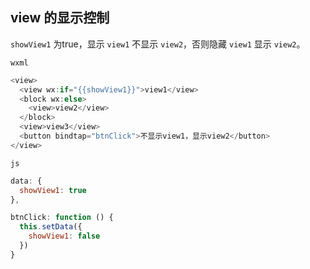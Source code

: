 ## view 的显示控制

`showView1` 为true，显示 `view1` 不显示 `view2`，否则隐藏 `view1` 显示 `view2`。

`wxml`

```javascript
<view>
  <view wx:if="{{showView1}}">view1</view>
  <block wx:else>
    <view>view2</view>
  </block>
  <view>view3</view>
  <button bindtap="btnClick">不显示view1，显示view2</button>
</view>
```

`js`

```javascript
data: {
  showView1: true
},

btnClick: function () {
  this.setData({
    showView1: false
  })
}
```

